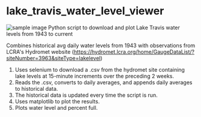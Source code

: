 # lake_travis_water_level_viewer
![sample image](https://raw.githubusercontent.com/bthaman/lake_travis_water_level_viewer/master/sample_plots/water_level.png)
Python script to download and plot Lake Travis water levels from 1943 to current

Combines historical avg daily water levels from 1943 with observations from LCRA's Hydromet website (https://hydromet.lcra.org/home/GaugeDataList/?siteNumber=3963&siteType=lakelevel)

1. Uses selenium to download a .csv from the hydromet site containing lake levels at 15-minute increments over the preceding 2 weeks.
2. Reads the .csv, converts to daily averages, and appends daily averages to historical data.
3. The historical data is updated every time the script is run.
4. Uses matplotlib to plot the results.
5. Plots water level and percent full. 
